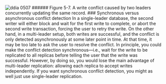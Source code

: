 ![ddia 0507](assets/ddia_0507.png) ###### Figure 5-7. A write conflict caused by two leaders concurrently updating the same record. ### Synchronous versus asynchronous conflict detection 
In a single-leader database, the second writer will either block and wait for the first write to
complete, or abort the second write transaction, forcing the user to retry the write. On the other
hand, in a multi-leader setup, both writes are successful, and the conflict is only detected
asynchronously at some later point in time. At that time, it may be too late to ask the user to
resolve the conflict. In principle, you could make the conflict detection synchronous—i.e., wait for the write to be
replicated to all replicas before telling the user that the write was successful. However, by doing
so, you would lose the main advantage of multi-leader replication: allowing each replica to accept
writes independently. If you want synchronous conflict detection, you might as well just use
single-leader replication.